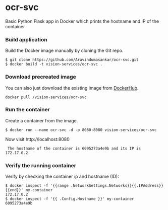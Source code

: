 # ocr-svc
Basic Python Flask app in Docker which prints the hostname and IP of the container

### Build application
Build the Docker image manually by cloning the Git repo.
```
$ git clone https://github.com/Aravindumasankar/ocr-svc.git
$ docker build -t vision-services/ocr-svc .
```

### Download precreated image
You can also just download the existing image from [DockerHub](https://hub.docker.com/r/lvthillo/python-flask-docker/).
```
docker pull /vision-services/ocr-svc
```

### Run the container
Create a container from the image.
```
$ docker run --name ocr-svc -d -p 8080:8080 vision-services/ocr-svc
```

Now visit http://localhost:8080
```
 The hostname of the container is 6095273a4e9b and its IP is 172.17.0.2. 
```

### Verify the running container
Verify by checking the container ip and hostname (ID):
```
$ docker inspect -f '{{range .NetworkSettings.Networks}}{{.IPAddress}}{{end}}' my-container
172.17.0.2
$ docker inspect -f '{{ .Config.Hostname }}' my-container
6095273a4e9b
```
